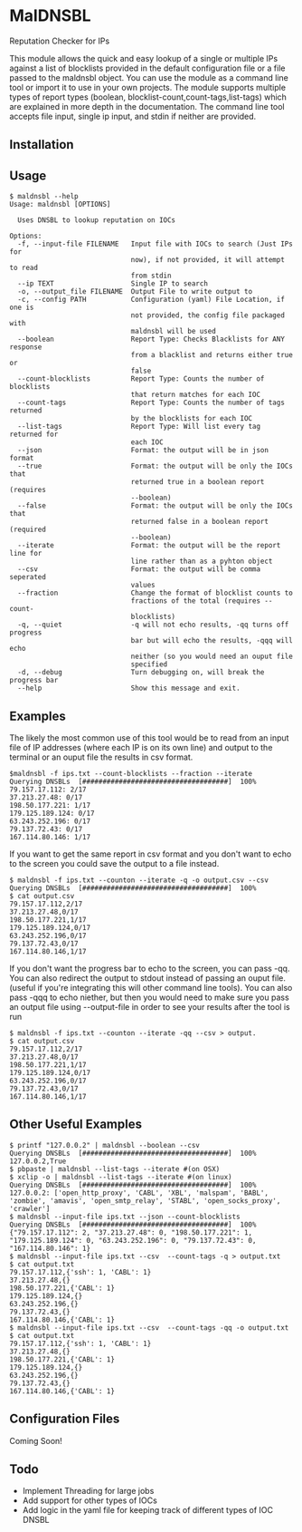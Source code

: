 # MalDNSBL 
Reputation Checker for IPs

This module allows the quick and easy lookup of a single or multiple IPs
against a list of blocklists provided in the default configuration file
or a file passed to the maldnsbl object.  You can use the module as a command
line tool or import it to use in your own projects.  The module supports multiple
types of report types (boolean, blocklist-count,count-tags,list-tags) which are
explained in more depth in the documentation.  The command line tool accepts file input,
single ip input, and stdin if neither are provided.

## Installation

## Usage

```
$ maldnsbl --help
Usage: maldnsbl [OPTIONS]

  Uses DNSBL to lookup reputation on IOCs

Options:
  -f, --input-file FILENAME   Input file with IOCs to search (Just IPs for
                              now), if not provided, it will attempt to read
                              from stdin
  --ip TEXT                   Single IP to search
  -o, --output_file FILENAME  Output File to write output to
  -c, --config PATH           Configuration (yaml) File Location, if one is
                              not provided, the config file packaged with
                              maldnsbl will be used
  --boolean                   Report Type: Checks Blacklists for ANY response
                              from a blacklist and returns either true or
                              false
  --count-blocklists          Report Type: Counts the number of blocklists
                              that return matches for each IOC
  --count-tags                Report Type: Counts the number of tags returned
                              by the blocklists for each IOC
  --list-tags                 Report Type: Will list every tag returned for
                              each IOC
  --json                      Format: the output will be in json format
  --true                      Format: the output will be only the IOCs that
                              returned true in a boolean report (requires
                              --boolean)
  --false                     Format: the output will be only the IOCs that
                              returned false in a boolean report (required
                              --boolean)
  --iterate                   Format: the output will be the report line for
                              line rather than as a pyhton object
  --csv                       Format: the output will be comma seperated
                              values
  --fraction                  Change the format of blocklist counts to
                              fractions of the total (requires --count-
                              blocklists)
  -q, --quiet                 -q will not echo results, -qq turns off progress
                              bar but will echo the results, -qqq will echo
                              neither (so you would need an ouput file
                              specified
  -d, --debug                 Turn debugging on, will break the progress bar
  --help                      Show this message and exit.
```

## Examples

The likely the most common use of this tool would be to read from an input file
of IP addresses (where each IP is on its own line) and output to the terminal or an ouput file the
results in csv format.
```
$maldnsbl -f ips.txt --count-blocklists --fraction --iterate
Querying DNSBLs  [####################################]  100%             
79.157.17.112: 2/17
37.213.27.48: 0/17
198.50.177.221: 1/17
179.125.189.124: 0/17
63.243.252.196: 0/17
79.137.72.43: 0/17
167.114.80.146: 1/17 
```

If you want to get the same report in csv format and you don't want to echo to the screen
you could save the output to a file instead.

```
$ maldnsbl -f ips.txt --counton --iterate -q -o output.csv --csv
Querying DNSBLs  [####################################]  100% 
$ cat output.csv
79.157.17.112,2/17
37.213.27.48,0/17
198.50.177.221,1/17
179.125.189.124,0/17
63.243.252.196,0/17
79.137.72.43,0/17
167.114.80.146,1/17
```

If you don't want the progress bar to echo to the screen, you can pass -qq.
You can also redirect the output to stdout instead of passing an ouput file.
(useful if you're integrating this will other command line tools).
You can also pass -qqq to echo niether, but then you would need to make sure you pass
an output file using --output-file in order to see your results after the tool is run

```
$ maldnsbl -f ips.txt --counton --iterate -qq --csv > output.
$ cat output.csv
79.157.17.112,2/17
37.213.27.48,0/17
198.50.177.221,1/17
179.125.189.124,0/17
63.243.252.196,0/17
79.137.72.43,0/17
167.114.80.146,1/17
```
## Other Useful Examples
```
$ printf "127.0.0.2" | maldnsbl --boolean --csv
Querying DNSBLs  [####################################]  100%
127.0.0.2,True
$ pbpaste | maldnsbl --list-tags --iterate #(on OSX)
$ xclip -o | maldnsbl --list-tags --iterate #(on linux)
Querying DNSBLs  [####################################]  100%             
127.0.0.2: ['open_http_proxy', 'CABL', 'XBL', 'malspam', 'BABL', 'zombie', 'amavis', 'open_smtp_relay', 'STABL', 'open_socks_proxy', 'crawler']
$ maldnsbl --input-file ips.txt --json --count-blocklists
Querying DNSBLs  [####################################]  100%             
{"79.157.17.112": 2, "37.213.27.48": 0, "198.50.177.221": 1, "179.125.189.124": 0, "63.243.252.196": 0, "79.137.72.43": 0, "167.114.80.146": 1}
$ maldnsbl --input-file ips.txt --csv  --count-tags -q > output.txt
$ cat output.txt
79.157.17.112,{'ssh': 1, 'CABL': 1}
37.213.27.48,{}
198.50.177.221,{'CABL': 1}
179.125.189.124,{}
63.243.252.196,{}
79.137.72.43,{}
167.114.80.146,{'CABL': 1}
$ maldnsbl --input-file ips.txt --csv  --count-tags -qq -o output.txt
$ cat output.txt
79.157.17.112,{'ssh': 1, 'CABL': 1}
37.213.27.48,{}
198.50.177.221,{'CABL': 1}
179.125.189.124,{}
63.243.252.196,{}
79.137.72.43,{}
167.114.80.146,{'CABL': 1}
```

## Configuration Files

Coming Soon!


## Todo
* Implement Threading for large jobs
* Add support for other types of IOCs
* Add logic in the yaml file for keeping track of different types of IOC DNSBL
